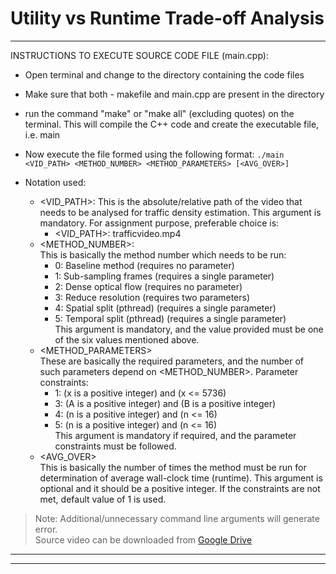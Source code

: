 # Utility vs Runtime Trade-off Analysis

---

INSTRUCTIONS TO EXECUTE SOURCE CODE FILE (main.cpp):
- Open terminal and change to the directory containing the code files
- Make sure that both - makefile and main.cpp are present in the directory
- run the command "make" or "make all" (excluding quotes) on the terminal.
  This will compile the C++ code and create the executable file, i.e. main
- Now execute the file formed using the following format: `./main <VID_PATH> <METHOD_NUMBER> <METHOD_PARAMETERS> [<AVG_OVER>]`

- Notation used:
  - <VID_PATH>:
     This is the absolute/relative path of the video that needs to be 
     analysed for traffic density estimation. This argument is mandatory.
     For assignment purpose, preferable choice is:  
	- <VID_PATH>: trafficvideo.mp4  
  - <METHOD_NUMBER>:  
	   This is basically the method number which needs to be run:  
     - 0: Baseline method (requires no parameter)  
     - 1: Sub-sampling frames (requires a single parameter)  
     - 2: Dense optical flow (requires no parameter)  
     - 3: Reduce resolution (requires two parameters)  
     - 4: Spatial split (pthread) (requires a single parameter)  
     - 5: Temporal split (pthread) (requires a single parameter)  
     This argument is mandatory, and the value provided must be one of the
     six values mentioned above.  
  - <METHOD_PARAMETERS>  
     These are basically the required parameters, and the number of such
     parameters depend on <METHOD_NUMBER>. Parameter constraints:  
     - 1: (x is a positive integer) and (x <= 5736)
     - 3: (A is a positive integer) and (B is a positive integer)  
     - 4: (n is a positive integer) and (n <= 16)  
     - 5: (n is a positive integer) and (n <= 16)  
    This argument is mandatory if required, and the parameter constraints must
    be followed.  
  - <AVG_OVER>   
     This is basically the number of times the method must be run for determination
     of average wall-clock time (runtime). This argument is optional and it should
     be a positive integer. If the constraints are not met, default value of 1 is
     used.  

> Note: Additional/unnecessary command line arguments will generate error.      
> Source video can be downloaded from [Google Drive](https://drive.google.com/file/d/13EMiTVqlaEAQEpkuC91bCD6Vt4aMUk63/view?usp=sharing)  

---
---
